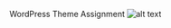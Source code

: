WordPress Theme Assignment ![alt text](https://www.pinclipart.com/pindetail/iTTobhJ_brush-icon-png-fq17w-drone-clipart/)
